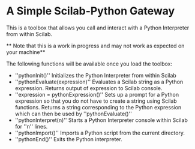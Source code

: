 A Simple Scilab-Python Gateway
==============================

This is a toolbox that allows you call and interact with a Python Interpreter from within Scilab. 

** Note that this is a work in progress and may not work as expected on your machine**

The following functions will be available once you load the toolbox: 

* ''pythonInit()''
  Initializes the Python Interpreter from within Scilab
* ''pythonEvaluate(expression)''
  Evaluates a Scilab string as a Python expression. Returns output of expression to Scilab console.
* ''expression = pythonExpression()''
  Sets up a prompt for a Python expression so that you do not have to create a string using Scilab functions. Returns a string corresponding to the Python expression which can then be used by ''pythonEvaluate()''
* ''pythonInterpret(n)''
  Starts a Python Interpreter console within Scilab for ''n'' lines. 
* ''pythonImport()''
  Imports a Python script from the current directory.
* ''pythonEnd()''
  Exits the Python interpreter. 


